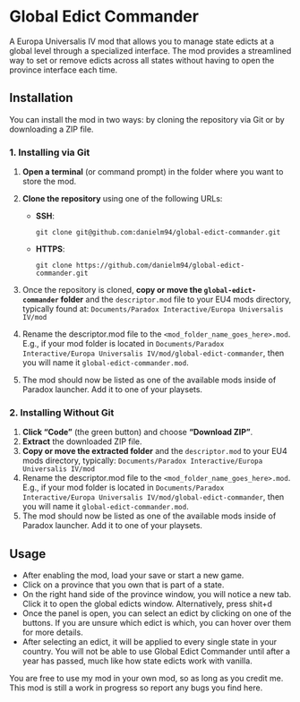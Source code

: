 # Global Edict Commander

A Europa Universalis IV mod that allows you to manage state edicts at a global level through a specialized interface. The mod provides a streamlined way to set or remove edicts across all states without having to open the province interface each time.

## Installation

You can install the mod in two ways: by cloning the repository via Git or by downloading a ZIP file.

### 1. Installing via Git

1. **Open a terminal** (or command prompt) in the folder where you want to store the mod.
2. **Clone the repository** using one of the following URLs:

   - **SSH**:
     ```
     git clone git@github.com:danielm94/global-edict-commander.git
     ```
   - **HTTPS**:
     ```
     git clone https://github.com/danielm94/global-edict-commander.git
     ```

3. Once the repository is cloned, **copy or move the `global-edict-commander` folder** and the `descriptor.mod` file to your EU4 mods directory, typically found at: `Documents/Paradox Interactive/Europa Universalis IV/mod`
4. Rename the descriptor.mod file to the `<mod_folder_name_goes_here>.mod`. E.g., if your mod folder is located in `Documents/Paradox Interactive/Europa Universalis IV/mod/global-edict-commander`, then you will name it `global-edict-commander.mod`.
5. The mod should now be listed as one of the available mods inside of Paradox launcher. Add it to one of your playsets.

### 2. Installing Without Git

1. **Click “Code”** (the green button) and choose **“Download ZIP”**.
2. **Extract** the downloaded ZIP file.
3. **Copy or move the extracted folder** and the `descriptor.mod` to your EU4 mods directory, typically: `Documents/Paradox Interactive/Europa Universalis IV/mod`
4. Rename the descriptor.mod file to the `<mod_folder_name_goes_here>.mod`. E.g., if your mod folder is located in `Documents/Paradox Interactive/Europa Universalis IV/mod/global-edict-commander`, then you will name it `global-edict-commander.mod`.
5. The mod should now be listed as one of the available mods inside of Paradox launcher. Add it to one of your playsets.

## Usage

- After enabling the mod, load your save or start a new game.
- Click on a province that you own that is part of a state.
- On the right hand side of the province window, you will notice a new tab. Click it to open the global edicts window. Alternatively, press shit+d
- Once the panel is open, you can select an edict by clicking on one of the buttons. If you are unsure which edict is which, you can hover over them for more details.
- After selecting an edict, it will be applied to every single state in your country. You will not be able to use Global Edict Commander until after a year has passed, much like how state edicts work with vanilla.

You are free to use my mod in your own mod, so as long as you credit me. This mod is still a work in progress so report any bugs you find here.
